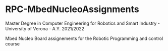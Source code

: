 # RPC-MbedNucleoAssignments
Master Degree in Computer Engineering for Robotics and Smart Industry - University of Verona - A.Y. 2021/2022

Mbed Nucleo Board assignements for the Robotic Programming and control course
